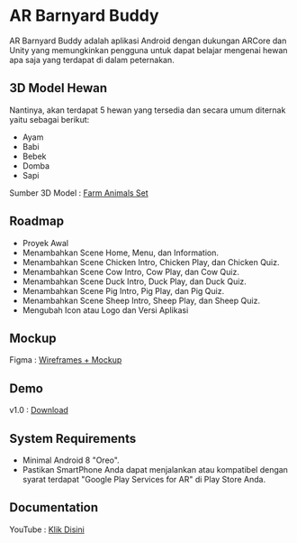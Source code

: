 # AR Barnyard Buddy

AR Barnyard Buddy adalah aplikasi Android dengan dukungan ARCore dan Unity yang memungkinkan pengguna untuk dapat belajar mengenai hewan apa saja yang terdapat di dalam peternakan.

## 3D Model Hewan

Nantinya, akan terdapat 5 hewan yang tersedia dan secara umum diternak yaitu sebagai berikut:

- Ayam
- Babi
- Bebek
- Domba
- Sapi

Sumber 3D Model : [Farm Animals Set](https://assetstore.unity.com/packages/3d/farm-animals-set-97945)

## Roadmap

- Proyek Awal
- Menambahkan Scene Home, Menu, dan Information.
- Menambahkan Scene Chicken Intro, Chicken Play, dan Chicken Quiz.
- Menambahkan Scene Cow Intro, Cow Play, dan Cow Quiz.
- Menambahkan Scene Duck Intro, Duck Play, dan Duck Quiz.
- Menambahkan Scene Pig Intro, Pig Play, dan Pig Quiz.
- Menambahkan Scene Sheep Intro, Sheep Play, dan Sheep Quiz.
- Mengubah Icon atau Logo dan Versi Aplikasi

## Mockup

Figma : [Wireframes + Mockup](https://www.figma.com/file/TAQwvDCydVR2ErZxGxT96N/Wireframe-%26-Mockup-AR-Barnyard-Buddy-UTS?node-id=1%3A8&t=dmHPltwQyLqECHsy-1)

## Demo

v1.0 : [Download](https://drive.google.com/file/d/1xOnAWM-wA6wiQ5_9Y4kgJ3uXvqFOoinT/view?usp=share_link)

## System Requirements

- Minimal Android 8 "Oreo".
- Pastikan SmartPhone Anda dapat menjalankan atau kompatibel dengan syarat terdapat "Google Play Services for AR" di Play Store Anda.

## Documentation

YouTube : [Klik Disini](https://youtu.be/B2v3hKRhJEM)

